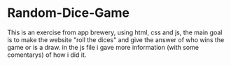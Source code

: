 # Random-Dice-Game
This is an exercise from app brewery, using html, css and js, the main goal is to make the website "roll the dices" and give the answer of who wins the game or is a draw.
in the js file i gave more information (with some comentarys) of how i did it.
